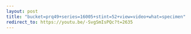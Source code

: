 ```yaml
---
layout: post
title: "bucket=prq49+series=16005+stint=52+view=video+what=specimen"
redirect_to: https://youtu.be/-SvgSmIsPQc?t=2635
---
```

